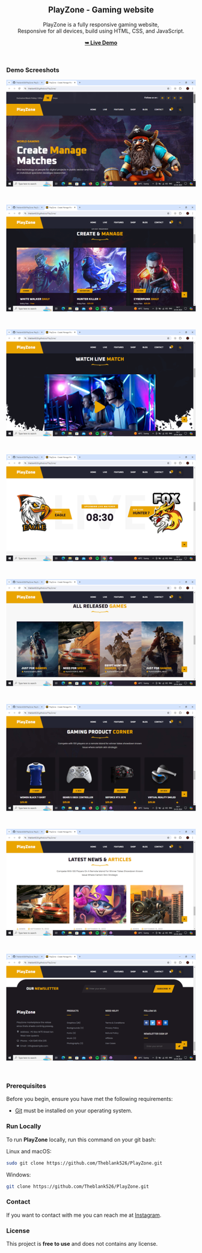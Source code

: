 <div align="center">
  <h2 align="center">PlayZone - Gaming website</h2>

  PlayZone is a fully responsive gaming website, <br />Responsive for all devices, build using HTML, CSS, and JavaScript.

  <a href="https://Theblank526.github.io/PlayZone/"><strong>➥ Live Demo</strong></a>

</div>

<br />

### Demo Screeshots

![PlayZone Desktop Demo](./readme-images/desktop.png "Desktop Demo")

<br />

![PlayZone Desktop Demo](./readme-images/img1.png "Desktop Demo")

<br />

![PlayZone Desktop Demo](./readme-images/img2.png "Desktop Demo")

<br />

![PlayZone Desktop Demo](./readme-images/img3.png "Desktop Demo")

<br />

![PlayZone Desktop Demo](./readme-images/img4.png "Desktop Demo")

<br />

![PlayZone Desktop Demo](./readme-images/img5.png "Desktop Demo")

<br />

![PlayZone Desktop Demo](./readme-images/img6.png "Desktop Demo")

<br />

![PlayZone Desktop Demo](./readme-images/img7.png "Desktop Demo")

<br />

### Prerequisites

Before you begin, ensure you have met the following requirements:

* [Git](https://git-scm.com/downloads "Download Git") must be installed on your operating system.

### Run Locally

To run **PlayZone** locally, run this command on your git bash:

Linux and macOS:

```bash
sudo git clone https://github.com/Theblank526/PlayZone.git
```

Windows:

```bash
git clone https://github.com/Theblank526/PlayZone.git
```

### Contact

If you want to contact with me you can reach me at [Instagram](https://www.Instagram.com/http.arjunsingh).

### License

This project is **free to use** and does not contains any license.
